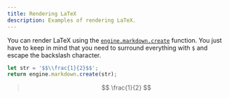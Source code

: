 ```yaml
---
title: Rendering LaTeX
description: Examples of rendering LaTeX.
---
```


You can render LaTeX using the [`engine.markdown.create`](/obsidian-js-engine-plugin-docs/api/api/markdownapi/classes/markdownapi/#create) function.
You just have to keep in mind that you need to surround everything with `$` and escape the backslash character.

```js
let str = '$$\\frac{1}{2}$$';
return engine.markdown.create(str);
```

> $$
> \frac{1}{2}
> $$
